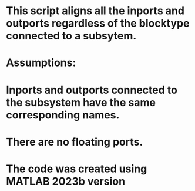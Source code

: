 # This script aligns all the inports and outports regardless of the blocktype connected to a subsytem. 
# Assumptions:
# Inports and outports connected to the subsystem have the same corresponding names. 
# There are no floating ports.
# The code was created using MATLAB 2023b version